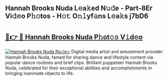 ## Hannah Brooks Nuda L𝚎a𝚔ed N𝚞𝚍e - Part-8Er Vi𝚍𝚎o P𝚑𝚘tos - H𝚘𝚝 O𝚗𝚕yf𝚊ns L𝚎a𝚔s j7bD6

# <h2><a href="http://kff5d5g.oniu.top/?m=Hannah+Brooks+Nuda">🔗👉 🔴 Hannah Brooks Nuda P𝚑ot𝚘𝚜 V𝚒d𝚎o</a></h2>

[![Hannah Brooks Nuda Nu𝚍e𝚜](https://i.imgur.com/0qMVB7G.gif)](http://kff5d5g.oniu.top/?m=Hannah+Brooks+Nuda)
Digital media artist and amusement provider Hannah Brooks Nuda, famed for sharing dance and lifestyle content via popular dance routines and brief clips. Brilliant puppeteer Hannah Brooks Nuda, celebrated for their exceptional abilities and accomplishments in bringing inanimate objects to life.  

